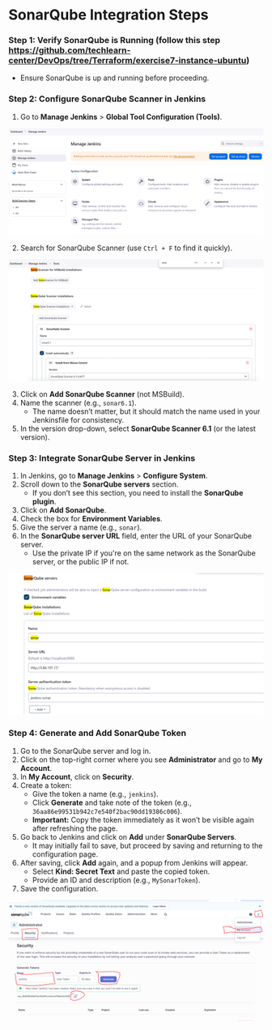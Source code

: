 # SonarQube Integration Steps

### Step 1: Verify SonarQube is Running (follow this step https://github.com/techlearn-center/DevOps/tree/Terraform/exercise7-instance-ubuntu)
- Ensure SonarQube is up and running before proceeding.

### Step 2: Configure SonarQube Scanner in Jenkins
1. Go to **Manage Jenkins** > **Global Tool Configuration (Tools)**.

 ![image info](images/manage-jenkins.PNG)

2. Search for SonarQube Scanner (use `Ctrl + F` to find it quickly).

 ![image info](images/SonarScanner.PNG)

3. Click on **Add SonarQube Scanner** (not MSBuild).
4. Name the scanner (e.g., `sonar6.1`).
   - The name doesn’t matter, but it should match the name used in your Jenkinsfile for consistency.
5. In the version drop-down, select **SonarQube Scanner 6.1** (or the latest version).

### Step 3: Integrate SonarQube Server in Jenkins
1. In Jenkins, go to **Manage Jenkins** > **Configure System**.
2. Scroll down to the **SonarQube servers** section.
   - If you don’t see this section, you need to install the **SonarQube plugin**.
3. Click on **Add SonarQube**.
4. Check the box for **Environment Variables**.
5. Give the server a name (e.g., `sonar`).
6. In the **SonarQube server URL** field, enter the URL of your SonarQube server.
   - Use the private IP if you're on the same network as the SonarQube server, or the public IP if not.

![image info](images/jenkins-sonar2.PNG)

### Step 4: Generate and Add SonarQube Token
1. Go to the SonarQube server and log in.
2. Click on the top-right corner where you see **Administrator** and go to **My Account**.
3. In **My Account**, click on **Security**.
4. Create a token:
   - Give the token a name (e.g., `jenkins`).
   - Click **Generate** and take note of the token (e.g., `36aa86e99531b942c7e540f2bac90dd19386c006`).
   - **Important:** Copy the token immediately as it won’t be visible again after refreshing the page.
5. Go back to Jenkins and click on **Add** under **SonarQube Servers**.
   - It may initially fail to save, but proceed by saving and returning to the configuration page.
6. After saving, click **Add** again, and a popup from Jenkins will appear.
   - Select **Kind: Secret Text** and paste the copied token.
   - Provide an ID and description (e.g., `MySonarToken`).
7. Save the configuration.


 ![image info](images/sonarqube-token.PNG)
